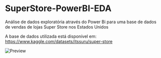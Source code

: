# SuperStore-PowerBI-EDA
Análise de dados exploratória através do Power Bi para uma base de dados de vendas de lojas Super Store nos Estados Unidos

A base de dados utilizada está disponível em: https://www.kaggle.com/datasets/itssuru/super-store

![Preview](https://github.com/IamNivestar/SuperStore-PowerBI-EDA/blob/main/super_store_eda_preview.gif)
